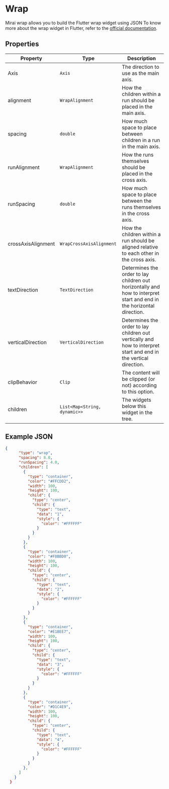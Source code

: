 # Wrap

Mirai wrap allows you to build the Flutter wrap widget using JSON
To know more about the wrap widget in Flutter, refer to the [official documentation](https://api.flutter.dev/flutter/widgets/Wrap-class.html).

## Properties

| Property | Type              | Description                                       |
| --- |-------------------|---------------------------------------------------|
| Axis | `Axis`  | The direction to use as the main axis.  |
| alignment | `WrapAlignment` | How the children within a run should be placed in the main axis.            |
| spacing | `double` | How much space to place between children in a run in the main axis.        |
| runAlignment | `WrapAlignment` |How the runs themselves should be placed in the cross axis.    |
| runSpacing | `double` | How much space to place between the runs themselves in the cross axis.   |
| crossAxisAlignment | `WrapCrossAxisAlignment` | How the children within a run should be aligned relative to each other in the cross axis.                       |
| textDirection | `TextDirection` | Determines the order to lay children out horizontally and how to interpret start and end in the horizontal direction.                      |
| verticalDirection | `VerticalDirection` | Determines the order to lay children out vertically and how to interpret start and end in the vertical direction. |
| clipBehavior | `Clip` | The content will be clipped (or not) according to this option.    | 
| children | `List<Map<String, dynamic>>` | The widgets below this widget in the tree.               |


## Example JSON

```json
{
      "type": "wrap",
      "spacing": 8.0,
      "runSpacing": 4.0,
      "children": [
        {
          "type": "container",
          "color": "#FFCDD2",
          "width": 100,
          "height": 100,
          "child": {
            "type": "center",
            "child": {
              "type": "text",
              "data": "1",
              "style": {
                "color": "#FFFFFF"
              }
            }
          }
        },
        {
          "type": "container",
          "color": "#F8BBD0",
          "width": 100,
          "height": 100,
          "child": {
            "type": "center",
            "child": {
              "type": "text",
              "data": "2",
              "style": {
                "color": "#FFFFFF"
              }
            }
          }
        },
        {
          "type": "container",
          "color": "#E1BEE7",
          "width": 100,
          "height": 100,
          "child": {
            "type": "center",
            "child": {
              "type": "text",
              "data": "3",
              "style": {
                "color": "#FFFFFF"
              }
            }
          }
        },
        {
          "type": "container",
          "color": "#D1C4E9",
          "width": 100,
          "height": 100,
          "child": {
            "type": "center",
            "child": {
              "type": "text",
              "data": "4",
              "style": {
                "color": "#FFFFFF"
              }
            }
          }
        },
      ]
    }
  }
```


